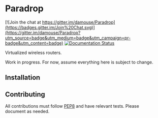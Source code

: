 # Paradrop

[![Join the chat at https://gitter.im/damouse/Paradrop](https://badges.gitter.im/Join%20Chat.svg)](https://gitter.im/damouse/Paradrop?utm_source=badge&utm_medium=badge&utm_campaign=pr-badge&utm_content=badge)
[![Documentation Status](https://readthedocs.org/projects/paradrop/badge/?version=latest)](https://readthedocs.org/projects/paradrop/?badge=latest)


Virtualized wireless routers. 

Work in progress. For now, assume everything here is subject to change. 

## Installation

## Contributing
All contributions must follow [PEP8](https://www.python.org/dev/peps/pep-0008/) and have relevant tests. Please document as needed. 

